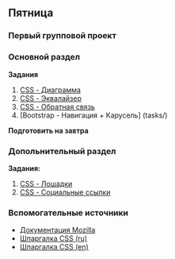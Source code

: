 ## Пятница


### Первый групповой проект

### Основной раздел


**Задания**
1. [CSS - Диаграмма](tasks/diagramm.md)
2. [CSS - Эквалайзер](tasks/equalizer.md)
3. [CSS - Обратная связь](tasks/feedback.md)
4. [Bootstrap - Навигация + Карусель] (tasks/)


**Подготовить на завтра**


### Допольнительный раздел

**Задания:**

1. [CSS - Лошадки](tasks/horses.md)
2. [CSS - Социальные ссылки](tasks/social.md)

### Вспомогательные источники

- [Документация Mozilla](https://developer.mozilla.org/ru/docs/Web/CSS)
- [Шпаргалка CSS (ru)](https://www.exlab.net/files/tools/sheets/css/css.png)
- [Шпаргалка CSS (en)](https://cdn.makeawebsitehub.com/wp-content/uploads/2016/05/css-cheat-sheet-2016-1.jpg)
